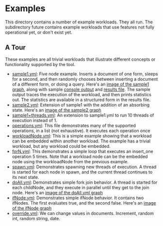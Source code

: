 Examples
========

This directory contains a number of example workloads. They all
run. The subdirectory future contains example workloads that use
features not fully operational yet, or don't exist yet.

A Tour
---------
These examples are all trivial workloads that illustrate different concepts or functionality
supported by the tool.

- [sample1.yml](sample1.yml): Five node example. Inserts a document of
  one form, sleeps for a second, and
  then randomly chooses between inserting a document of a different
  form, or doing a query. Here's an
  [image of the sample1 graph](images/sample1.png), along with sample
  [console output](sample1.output.txt) and
  [results file](sample1.results.json). The sample output traces the
  execution of the workload, and then prints statistics out. The
  statistics are available in a structured form in the results file.
- [sample2.yml](sample2.yml): Extension of sample1 with the addition of an absorbing
  state. Here's an [image of the sample2 graph](images/sample2.png)
- [sample1+threads.yml](sample1+threads.yml): An extension to sample1.yml to run 10 threads
  of execution instead of 1.
- [operations.yml](operations.yml): This file demonstrates many of the
  supported operations, in a list (not exhaustive). It executes each operation once
- [workloadNode.yml](workloadNode.yml): This is a simple example showing that a workload
  can be embedded within another workload. The example has a trivial
  workload, but any workload could be embedded.
- [forN.yml](forN.yml): This demonstrates a simple loop that executes an
  insert_one operation 5 times. Note that a workload node can be the
  embedded node using the workloadNode from the previous example.
- [spawn.yml](spawn.yml): Demonstrates spawning new threads of
  execution. A thread is started for each node in spawn, and the
  current thread continues to its next state. 
- [doAll.yml](doAll.yml): Demonstrates simple fork join behavior. A thread is
  started for each childNode, and they execute in parallel until they
  get to the join node. Here's an [image of the doAll.yml graph](images/doAll.png)
- [ifNode.yml](ifNode.yml): Demonstrates simple ifNode behavior. It
  contains two ifNodes. The first evaluates true, and the second
  false. Here's an [image of the ifNode graph](images/ifNode.png)
- [override.yml](override.yml): We can change values in documents. Increment, random
  int, random string, date.
